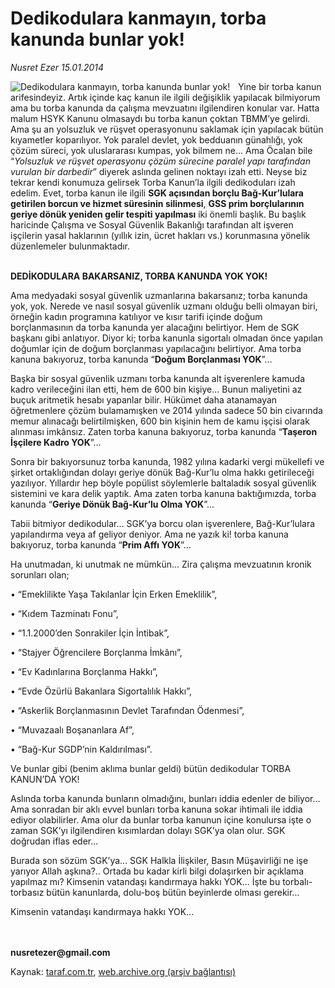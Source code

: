 # Dedikodulara kanmayın, torba kanunda bunlar yok!

*Nusret Ezer 15.01.2014*

<div class="yazi"><img align="left" alt="Dedikodulara kanmayın, torba kanunda bunlar yok!" border="0" src="http://www.taraf.com.tr/fotoraflar/makaleler/dedikodulara-kanmayin-torba-kanunda-bunlar-yok_4660_orijinal.jpg" style="border-right-width:10px; border-color:#FFFFFF"/><p>Yine bir torba kanun arifesindeyiz. Artık içinde kaç kanun ile ilgili değişiklik yapılacak bilmiyorum ama bu torba kanunda da çalışma mevzuatını ilgilendiren konular var. Hatta malum HSYK Kanunu olmasaydı bu torba kanun çoktan TBMM’ye gelirdi. Ama şu an yolsuzluk ve rüşvet operasyonunu saklamak için yapılacak bütün kıyametler koparılıyor. Yok paralel devlet, yok bedduanın günahlığı, yok çözüm süreci, yok uluslararası kumpas, yok bilmem ne... Ama Öcalan bile “<i>Yolsuzluk ve rüşvet operasyonu çözüm sürecine paralel yapı tarafından vurulan bir darbedir</i>” diyerek aslında gelinen noktayı izah etti. Neyse biz tekrar kendi konumuza gelirsek Torba Kanun’la ilgili dedikoduları izah edelim. Evet, torba kanun ile ilgili <b>SGK açısından borçlu Bağ-Kur’lulara getirilen borcun ve hizmet süresinin silinmesi</b>, <b>GSS prim borçlularının geriye dönük yeniden gelir tespiti yapılması</b> iki önemli başlık. Bu başlık haricinde Çalışma ve Sosyal Güvenlik Bakanlığı tarafından alt işveren işçilerin yasal haklarının (yıllık izin, ücret hakları vs.) korunmasına yönelik düzenlemeler bulunmaktadır. </p>
<p><b><br/>DEDİKODULARA BAKARSANIZ, TORBA KANUNDA YOK YOK!</b></p>
<p>Ama medyadaki sosyal güvenlik uzmanlarına bakarsanız; torba kanunda yok, yok. Nerede ve nasıl sosyal güvenlik uzmanı olduğu belli olmayan biri, örneğin kadın programına katılıyor ve kısır tarifi içinde doğum borçlanmasının da torba kanunda yer alacağını belirtiyor. Hem de SGK başkanı gibi anlatıyor. Diyor ki; torba kanunla sigortalı olmadan önce yapılan doğumlar için de doğum borçlanması yapılacağını belirtiyor. Ama torba kanuna bakıyoruz, torba kanunda “<b>Doğum Borçlanması YOK</b>”...</p>
<p>Başka bir sosyal güvenlik uzmanı torba kanunda alt işverenlere kamuda kadro verileceğini ilan etti, hem de 600 bin kişiye... Bunun maliyetini az buçuk aritmetik hesabı yapanlar bilir. Hükümet daha atanamayan öğretmenlere çözüm bulamamışken ve 2014 yılında sadece 50 bin civarında memur alınacağı belirtilmişken, 600 bin kişinin hem de kamu işçisi olarak alınması imkânsız. Zaten torba kanuna bakıyoruz, torba kanunda “<b>Taşeron İşçilere Kadro YOK</b>”...</p>
<p>Sonra bir bakıyorsunuz torba kanunda, 1982 yılına kadarki vergi mükellefi ve şirket ortaklığından dolayı geriye dönük Bağ-Kur’lu olma hakkı getirileceği yazılıyor. Yıllardır hep böyle popülist söylemlerle baltaladık sosyal güvenlik sistemini ve kara delik yaptık. Ama zaten torba kanuna baktığımızda, torba kanunda “<b>Geriye Dönük Bağ-Kur’lu Olma YOK</b>”...</p>
<p>Tabii bitmiyor dedikodular... SGK’ya borcu olan işverenlere, Bağ-Kur’lulara yapılandırma veya af geliyor deniyor. Ama ne yazık ki! torba kanuna bakıyoruz, torba kanunda “<b>Prim Affı YOK</b>”...</p>
<p>Ha unutmadan,  ki unutmak ne mümkün... Zira çalışma mevzuatının kronik sorunları olan;</p>
<p>• “Emeklilikte Yaşa Takılanlar İçin Erken Emeklilik”,</p>
<p>• “Kıdem Tazminatı Fonu”,</p>
<p>• “1.1.2000’den Sonrakiler İçin İntibak”,</p>
<p>• “Stajyer Öğrencilere Borçlanma İmkânı”,</p>
<p>• “Ev Kadınlarına Borçlanma Hakkı”,</p>
<p>• “Evde Özürlü Bakanlara Sigortalılık Hakkı”, </p>
<p>• “Askerlik Borçlanmasının Devlet Tarafından Ödenmesi”,</p>
<p>• “Muvazaalı Boşananlara Af”,</p>
<p>• “Bağ-Kur SGDP’nin Kaldırılması”.</p>
<p>Ve bunlar gibi (benim aklıma bunlar geldi) bütün dedikodular TORBA KANUN’DA YOK!</p>
<p>Aslında torba kanunda bunların olmadığını, bunları iddia edenler de biliyor... Ama sonradan bir aklı evvel bunları torba kanuna sokar ihtimali ile iddia ediyor olabilirler. Ama olur da bunlar torba kanunun içine konulursa işte o zaman SGK’yı ilgilendiren kısımlardan dolayı SGK’ya olan olur. SGK doğrudan iflas eder...</p>
<p>Burada son sözüm SGK’ya... SGK Halkla İlişkiler, Basın Müşavirliği ne işe yarıyor Allah aşkına?.. Ortada bu kadar kirli bilgi dolaşırken bir açıklama yapılmaz mı? Kimsenin vatandaşı kandırmaya hakkı YOK... İşte bu torbalı-torbasız bütün kanunlarda, dolu-boş bütün beyinlerde olması gerekir... </p>
<p>Kimsenin vatandaşı kandırmaya hakkı YOK...<br/><br/><br/></p>
<p><b>nusretezer@gmail.com</b></p>
</div>

Kaynak: [taraf.com.tr](http://www.taraf.com.tr:80/nusret-ezer/makale-dedikodulara-kanmayin-torba-kanunda-bunlar-yok.htm), [web.archive.org (arşiv bağlantısı)](http://web.archive.org/web/20140117123248/http://www.taraf.com.tr:80/nusret-ezer/makale-dedikodulara-kanmayin-torba-kanunda-bunlar-yok.htm)
